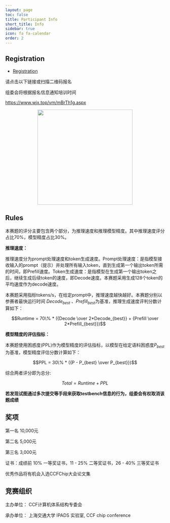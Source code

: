 ```yaml
---
layout: page
toc: false
title: Participant Info
short_title: Info
sidebar: true
icon: fa fa-calendar
order: 2
---
```


## Registration

* [Registration](https://www.wjx.top/vm/tbXtzkR.aspx# ) 

请点击以下链接或扫描二维码报名

组委会将根据报名信息通知培训时间

https://www.wjx.top/vm/mBrTh1g.aspx

<p align="middle">
    <img src="{% link media/CCC2024_qrcode.jpg %}" width="300" class="center">
</p>


## Rules

本赛题的评分主要包含两个部分，为推理速度和推理模型精度。其中推理速度评分占比70%，模型精度占比30%。

**推理速度：**

推理速度分为prompt处理速度和token生成速度。Prompt处理速度：是指模型接收输入的prompt（提示）并处理所有输入token，直到生成第一个输出token所需的时间，即Prefill速度。Token生成速度：是指模型在生成第一个输出token之后，继续生成后续token的速度，即Decode速度。本赛题采用生成128个token的平均速度作为decode速度。

本赛题采用指标tokens/s，在给定prompt中，推理速度越快越好。本赛题分别以参赛者最快运行时间 $Decode_{best}$ 、$Prefill_{best}$为基准，推理生成速度评判分数计算如下：

$$Runtime = 70\% * ({Decode \over 2*Decode_{best}} + {Prefill \over 2*Prefill_{best}})$$

**模型精度的评估指标：**

本赛题使用困惑度(PPL)作为模型精度的评估指标，以模型在给定语料困惑度$P_{best}$ 为基准，模型精度评估分数计算如下：

$$PPL = 30\% * ({P - P_{best} \over P_{best}})$$

综合两者评分即为总分:

$$Total = Runtime + PPL$$

**若发现试图通过多次提交等手段来获取testbench信息的行为，组委会有权取消该题成绩**

## 奖项

第一名 10,000元

第二名 5,000元

第三名 3,000元

证书：成绩前 10% 一等奖证书，11 - 25% 二等奖证书，26 - 40% 三等奖证书

优秀作品将有机会入选CCFChip大会论文集

## 竞赛组织

主办单位： CCF计算机体系结构专委会

承办单位： 上海交通大学 IPADS 实验室, CCF chip conference

